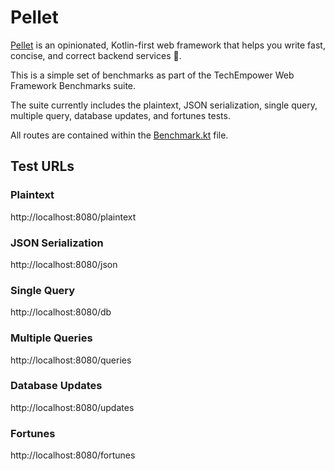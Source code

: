 # Pellet

[Pellet](https://www.pellet.dev) is an opinionated, Kotlin-first web framework that helps you write fast, concise, and correct backend services 🚀.

This is a simple set of benchmarks as part of the TechEmpower Web Framework Benchmarks suite.

The suite currently includes the plaintext, JSON serialization, single query, multiple query, database updates, and fortunes tests.

All routes are contained within the [Benchmark.kt](sample/src/main/kotlin/benchmark/Benchmark.kt) file.

## Test URLs

### Plaintext

http://localhost:8080/plaintext

### JSON Serialization

http://localhost:8080/json

### Single Query

http://localhost:8080/db

### Multiple Queries

http://localhost:8080/queries

### Database Updates

http://localhost:8080/updates

### Fortunes

http://localhost:8080/fortunes
